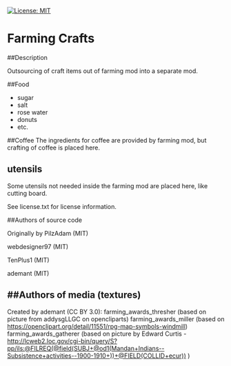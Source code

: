 [![License: MIT](https://img.shields.io/badge/License-MIT-yellow.svg)](https://opensource.org/licenses/MIT)
# Farming Crafts
##Description

Outsourcing of craft items out of farming mod into a separate mod.

##Food
- sugar
- salt
- rose water
- donuts
- etc.

##Coffee
The ingredients for coffee are provided by farming mod, but crafting of coffee is placed here.

## utensils
Some utensils not needed inside the farming mod are placed here, like cutting board.
 

See license.txt for license information.

##Authors of source code

Originally by PilzAdam (MIT)

webdesigner97 (MIT)

TenPlus1 (MIT)

ademant (MIT)

##Authors of media (textures)
---------------------------
Created by ademant (CC BY 3.0):
  farming_awards_thresher (based on picture from addysgLLGC on opencliparts)
  farming_awards_miller (based on https://openclipart.org/detail/11551/rpg-map-symbols-windmill)
  farming_awards_gatherer (based on picture by Edward Curtis - http://lcweb2.loc.gov/cgi-bin/query/S?pp/ils:@FILREQ(@field(SUBJ+@od1(Mandan+Indians--Subsistence+activities--1900-1910+))+@FIELD(COLLID+ecur)) )
